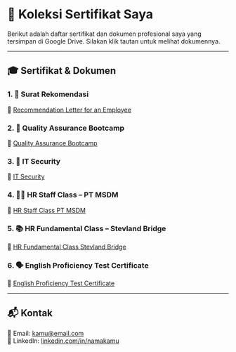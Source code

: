 # 📜 Koleksi Sertifikat Saya

Berikut adalah daftar sertifikat dan dokumen profesional saya yang tersimpan di Google Drive. Silakan klik tautan untuk melihat dokumennya.

---

## 🎓 Sertifikat & Dokumen

### 1. 💼 Surat Rekomendasi
📁 [Recommendation Letter for an Employee](https://drive.google.com/drive/folders/1-D-Tz-7gr1BweU3Gl8brfJEXF6R6qiBB?usp=share_link)

### 2. 🧪 Quality Assurance Bootcamp
📁 [Quality Assurance Bootcamp](https://drive.google.com/drive/folders/FOLDER_ID_2)

### 3. 🔐 IT Security
📁 [IT Security](https://drive.google.com/drive/folders/FOLDER_ID_3)

### 4. 🧑‍💼 HR Staff Class – PT MSDM
📁 [HR Staff Class PT MSDM](https://drive.google.com/drive/folders/FOLDER_ID_4)

### 5. 📚 HR Fundamental Class – Stevland Bridge
📁 [HR Fundamental Class Stevland Bridge](https://drive.google.com/drive/folders/FOLDER_ID_5)

### 6. 🗣️ English Proficiency Test Certificate
📁 [English Proficiency Test Certificate](https://drive.google.com/drive/folders/FOLDER_ID_6)

---

## 📬 Kontak

📧 Email: kamu@email.com  
💼 LinkedIn: [linkedin.com/in/namakamu](https://linkedin.com/in/namakamu)
